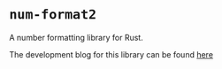 # `num-format2`

A number formatting library for Rust.

The development blog for this library can be found [here](https://zacjw.github.io/num-format2/)
